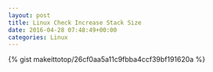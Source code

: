 ```yaml
---
layout: post                                                                                                              
title: Linux Check Increase Stack Size                                                                                                                       
date: 2016-04-28 07:48:49+00:00                                                                                                                        
categories: Linux                                                                                                                
---                                                                                                                              
```


{% gist makeittotop/26cf0aa5a11c9fbba4ccf39bf191620a %}                                                                                                           

